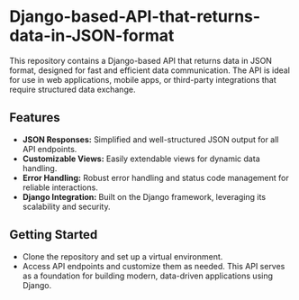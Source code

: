 # Django-based-API-that-returns-data-in-JSON-format
This repository contains a Django-based API that returns data in JSON format, designed for fast and efficient data communication. The API is ideal for use in web applications, mobile apps, or third-party integrations that require structured data exchange.

## Features
  * **JSON Responses:** Simplified and well-structured JSON output for all API endpoints.
  * **Customizable Views:** Easily extendable views for dynamic data handling.
  * **Error Handling:**  Robust error handling and status code management for reliable interactions.
  * **Django Integration:** Built on the Django framework, leveraging its scalability and security.

## Getting Started
  * Clone the repository and set up a virtual environment.
  * Access API endpoints and customize them as needed.
This API serves as a foundation for building modern, data-driven applications using Django.
